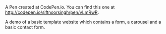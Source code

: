 A Pen created at CodePen.io. You can find this one at http://codepen.io/siftnoorsingh/pen/vLmRwR.

A demo of a basic template website which contains a form, a carousel and a basic contact form.
